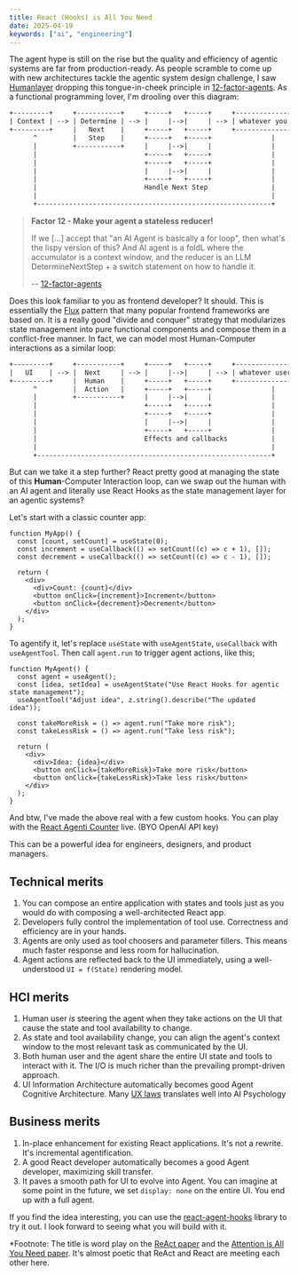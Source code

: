 ```yaml
---
title: React (Hooks) is All You Need
date: 2025-04-19
keywords: ["ai", "engineering"]
---
```


The agent hype is still on the rise but the quality and efficiency of agentic systems are far from production-ready. As people scramble to come up with new architectures tackle the agentic system design challenge, I saw [Humanlayer](https://www.humanlayer.dev/) dropping this tongue-in-cheek principle in [12-factor-agents](https://github.com/humanlayer/12-factor-agents). As a functional programming lover, I'm drooling over this diagram:

```txt
+---------+     +-----------+     +-----+   +-----+     +-------------------+
| Context | --> | Determine | --> |     |-->|     | --> | whatever you want |
+---------+     |   Next    |     +-----+   +-----+     +-------------------+
      ^         |   Step    |     +-----+   +-----+               |
      |         +-----------+     |     |-->|     |               |
      |                           +-----+   +-----+               |
      |                           +-----+   +-----+               |
      |                           |     |-->|     |               |
      |                           +-----+   +-----+               |
      |                           Handle Next Step                |
      |                                                           |
      +-----------------------------------------------------------+
```

> **Factor 12 - Make your agent a stateless reducer!**
>
> If we [...] accept that "an AI Agent is basically a for loop", then what's the lispy version of this? And AI agent is a foldL where the accumulator is a context window, and the reducer is an LLM DetermineNextStep + a switch statement on how to handle it.
>
> -- [12-factor-agents](https://github.com/humanlayer/12-factor-agents/blob/main/content/factor-12-stateless-reducer.md)

Does this look familiar to you as frontend developer? It should. This is essentially the [Flux](https://facebookarchive.github.io/flux/docs/in-depth-overview) pattern that many popular frontend frameworks are based on. It is a really good "divide and conquer" strategy that modularizes state management into pure functional components and compose them in a conflict-free manner. In fact, we can model most Human-Computer interactions as a similar loop:

```txt
+---------+     +-----------+     +-----+   +-----+     +---------------------+
|   UI    | --> |  Next     | --> |     |-->|     | --> | whatever user wants |
+---------+     |  Human    |     +-----+   +-----+     +---------------------+
      ^         |  Action   |     +-----+   +-----+               |
      |         +-----------+     |     |-->|     |               |
      |                           +-----+   +-----+               |
      |                           +-----+   +-----+               |
      |                           |     |-->|     |               |
      |                           +-----+   +-----+               |
      |                           Effects and callbacks           |
      |                                                           |
      +-----------------------------------------------------------+
```

But can we take it a step further? React pretty good at managing the state of this **Human**-Computer Interaction loop, can we swap out the human with an AI agent and literally use React Hooks as the state management layer for an agentic systems?

Let's start with a classic counter app:

```tsx
function MyApp() {
  const [count, setCount] = useState(0);
  const increment = useCallback(() => setCount((c) => c + 1), []);
  const decrement = useCallback(() => setCount((c) => c - 1), []);

  return (
    <div>
      <div>Count: {count}</div>
      <button onClick={increment}>Increment</button>
      <button onClick={decrement}>Decrement</button>
    </div>
  );
}
```

To agentify it, let's replace `useState` with `useAgentState`, `useCallback` with `useAgentTool`. Then call `agent.run` to trigger agent actions, like this;

```tsx
function MyAgent() {
  const agent = useAgent();
  const [idea, setIdea] = useAgentState("Use React Hooks for agentic state management");
  useAgentTool("Adjust idea", z.string().describe("The updated idea"));

  const takeMoreRisk = () => agent.run("Take more risk");
  const takeLessRisk = () => agent.run("Take less risk");

  return (
    <div>
      <div>Idea: {idea}</div>
      <button onClick={takeMoreRisk}>Take more risk</button>
      <button onClick={takeLessRisk}>Take less risk</button>
    </div>
  );
}
```

And btw, I've made the above real with a few custom hooks. You can play with the [React Agenti Counter](https://stackblitz.com/edit/react-agent-counter?file=src%2Fmain.jsx) live. (BYO OpenAI API key)

This can be a powerful idea for engineers, designers, and product managers.

## Technical merits

1. You can compose an entire application with states and tools just as you would do with composing a well-architected React app.
1. Developers fully control the implementation of tool use. Correctness and efficiency are in your hands.
1. Agents are only used as tool choosers and parameter fillers. This means much faster response and less room for hallucination.
1. Agent actions are reflected back to the UI immediately, using a well-understood `UI = f(State)` rendering model.

## HCI merits

1. Human user _is_ steering the agent when they take actions on the UI that cause the state and tool availability to change.
1. As state and tool availability change, you can align the agent's context window to the most relevant task as communicated by the UI.
1. Both human user and the agent share the entire UI state and tools to interact with it. The I/O is much richer than the prevailing prompt-driven approach.
1. UI Information Architecture automatically becomes good Agent Cognitive Architecture. Many [UX laws](https://alistapart.com/article/psychology-of-design/) translates well into AI Psychology

## Business merits

1. In-place enhancement for existing React applications. It's not a rewrite. It's incremental agentification.
1. A good React developer automatically becomes a good Agent developer, maximizing skill transfer.
1. It paves a smooth path for UI to evolve into Agent. You can imagine at some point in the future, we set `display: none` on the entire UI. You end up with a full agent.

If you find the idea interesting, you can use the [react-agent-hooks](https://github.com/chuanqisun/react-agent-hooks) library to try it out. I look forward to seeing what you will build with it.

\*Footnote: The title is word play on the [ReAct paper](https://arxiv.org/abs/2210.03629) and the [Attention is All You Need paper](https://arxiv.org/abs/1706.03762). It's almost poetic that ReAct and React are meeting each other here.
